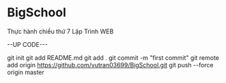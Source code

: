 # BigSchool
Thực hành chiều  thứ 7 Lập Trình WEB

--UP CODE---

git init
git add README.md
git add .
git commit -m "first commit"
git remote add origin https://github.com/vutran03699/BigSchool.git
git push --force origin master
